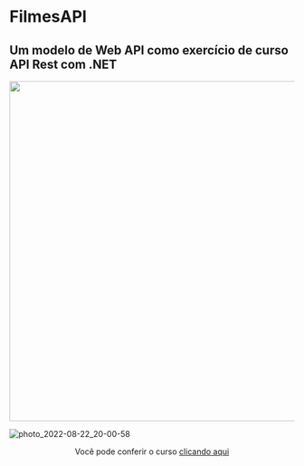 # FilmesAPI

## Um modelo de Web API como exercício de curso API Rest com .NET

<div align="center">
<img src="https://user-images.githubusercontent.com/83375136/196589932-be2728ed-fa26-4007-ae10-ed6056181fb8.png" width="600px" />
</div>


![photo_2022-08-22_20-00-58](https://user-images.githubusercontent.com/83375136/197611722-24a190ff-81fc-4cad-abd2-25ad9ea79bc6.jpg)
<div align="center">
Você pode conferir o curso <a href="https://cursos.alura.com.br/course/api-rest-net-5-operacoes-verbos-http">clicando aqui</a>
</div>
